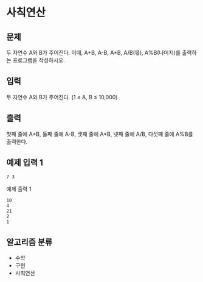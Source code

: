 # 사칙연산

## 문제
두 자연수 A와 B가 주어진다. 이때, A+B, A-B, A*B, A/B(몫), A%B(나머지)를 출력하는 프로그램을 작성하시오. 

## 입력
두 자연수 A와 B가 주어진다. (1 ≤ A, B ≤ 10,000)

## 출력
첫째 줄에 A+B, 둘째 줄에 A-B, 셋째 줄에 A*B, 넷째 줄에 A/B, 다섯째 줄에 A%B를 출력한다.

## 예제 입력 1 
```
7 3
```
예제 출력 1 
```
10
4
21
2
1
```
## 알고리즘 분류
* 수학
* 구현
* 사칙연산